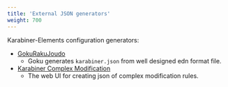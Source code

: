 ```yaml
---
title: 'External JSON generators'
weight: 700
---
```


Karabiner-Elements configuration generators:

-   [GokuRakuJoudo](https://github.com/yqrashawn/GokuRakuJoudo#usage)
    -   Goku generates `karabiner.json` from well designed edn format file.
-   [Karabiner Complex Modification](https://genesy.github.io/karabiner-complex-rules-generator/)
    -   The web UI for creating json of complex modification rules.
